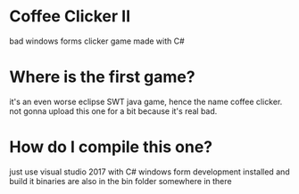 # Coffee Clicker II
bad windows forms clicker game made with C#

# Where is the first game?
it's an even worse eclipse SWT java game, hence the name coffee clicker. not gonna upload this one for a bit because it's real bad.

# How do I compile this one?
just use visual studio 2017 with C# windows form development installed and build it
binaries are also in the bin folder somewhere in there
